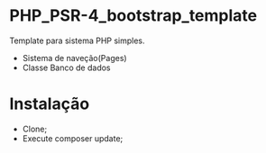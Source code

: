 # PHP_PSR-4_bootstrap_template
Template para sistema PHP simples.
 - Sistema de naveção(Pages)
 - Classe Banco de dados
 
# Instalação
 - Clone;
 - Execute composer update;
